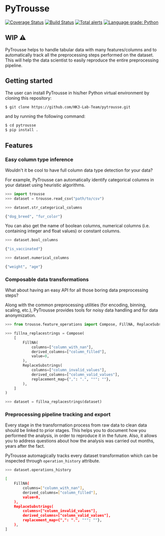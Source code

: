 # PyTrousse

[![Coverage Status](https://coveralls.io/repos/github/HK3-Lab-Team/pytrousse/badge.svg?branch=coveralls)](https://coveralls.io/github/HK3-Lab-Team/pytrousse?branch=master)
[![Build Status](https://travis-ci.com/HK3-Lab-Team/pytrousse.svg?branch=master)](https://travis-ci.com/HK3-Lab-Team/pytrousse)
[![Total alerts](https://img.shields.io/lgtm/alerts/g/HK3-Lab-Team/pytrousse.svg?logo=lgtm&logoWidth=18)](https://lgtm.com/projects/g/HK3-Lab-Team/pytrousse/alerts/)
[![Language grade: Python](https://img.shields.io/lgtm/grade/python/g/HK3-Lab-Team/pytrousse.svg?logo=lgtm&logoWidth=18)](https://lgtm.com/projects/g/HK3-Lab-Team/pytrousse/context:python)

## WIP ⚠️

PyTrousse helps to handle tabular data with many features/columns and to automatically track all the preprocessing steps performed on the dataset.
This will help the data scientist to easily reproduce the entire preprocessing pipeline.

## Getting started
The user can install PyTrousse in his/her Python virtual environment by cloning this repository:

```bash
$ git clone https://github.com/HK3-Lab-Team/pytrousse.git
```

and by running the following command:

```bash
$ cd pytrousse
$ pip install .
```

## Features

### Easy column type inference
Wouldn't it be cool to have full column data type detection for your data?

For example, PyTrousse can automatically identify categorical columns in your dataset using heuristic algorithms.

```python
>>> import trousse
>>> dataset = trousse.read_csv("path/to/csv")

>>> dataset.str_categorical_columns
```
```bash
{"dog_breed", "fur_color"}
```
You can also get the name of boolean columns, numerical columns (i.e. containing integer and float values) or constant columns.
```python
>>> dataset.bool_columns
```
```bash
{"is_vaccinated"}
```
```python
>>> dataset.numerical_columns
```
```bash
{"weight", "age"}
```

### Composable data transformations
What about having an easy API for all those boring data preprocessing steps?

Along with the common preprocessing utilities (for encoding, binning, scaling, etc.), PyTrousse provides tools for noisy data handling and for data anonymization.

```python
>>> from trousse.feature_operations import Compose, FillNA, ReplaceSubstrings

>>> fillna_replacestrings = Compose(
    [
        FillNA(
            columns=["column_with_nan"],
            derived_columns=["column_filled"],
            value=0,
        ),
        ReplaceSubstrings(
            columns=["column_invalid_values"],
            derived_columns=["column_valid_values"],
            replacement_map={",": ".", "°": ""},
        ),
    ]
)

>>> dataset = fillna_replacestrings(dataset)
```

### Preprocessing pipeline tracking and export

Every stage in the transformation process from raw data to clean data should be linked to prior stages. 
This helps you to document how you performed the analysis, in order to reproduce it in the future. Also, it allows you to address questions about how the analysis was carried out months, years after the fact.

PyTrousse automagically tracks every dataset transformation which can be inspected through `operation_history` attribute.

```python
>>> dataset.operations_history
```
```bash
[
    FillNA(
        columns=["column_with_nan"],
        derived_columns=["column_filled"],
        value=0,
    ),
    ReplaceSubstrings(
        columns=["column_invalid_values"],
        derived_columns=["column_valid_values"],
        replacement_map={",": ".", "°": ""},
    ),
]
```
